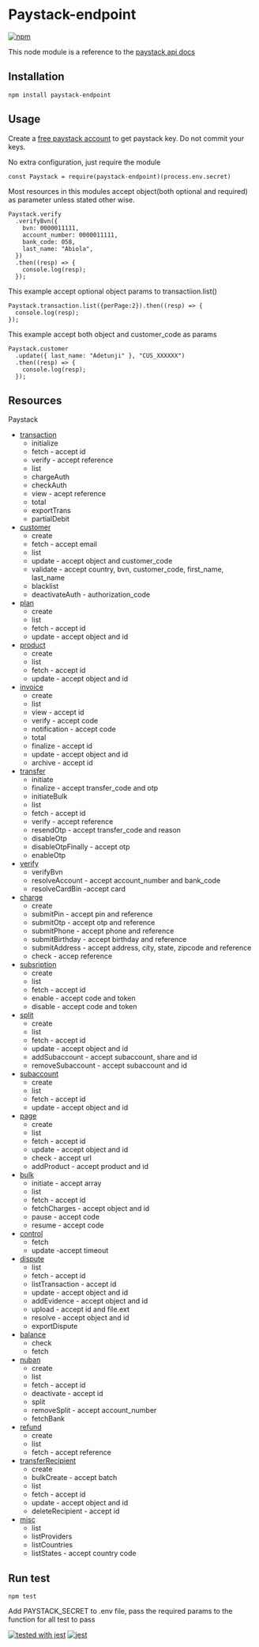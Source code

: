 # Paystack-endpoint

[![npm](https://img.shields.io/badge/npm-v0.1.0-blue)](https://www.npmjs.com/package/paystack-endpoint)


This node module is a reference to the [paystack api docs](https://paystack.com/docs/api/#)

## Installation

```
npm install paystack-endpoint
```

## Usage

Create a [free paystack account](https://dashboard.paystack.co/#/signup) to get paystack key. Do not commit your keys.

No extra configuration, just require the module

```
const Paystack = require(paystack-endpoint)(process.env.secret)
```

Most resources in this modules accept object(both optional and required) as parameter unless stated other wise.

```
Paystack.verify
  .verifyBvn({
    bvn: 0000011111,
    account_number: 0000011111,
    bank_code: 058,
    last_name: "Abiola",
  })
  .then((resp) => {
    console.log(resp);
  });
```

This example accept optional object params to transactiion.list() 
```
Paystack.transaction.list({perPage:2}).then((resp) => {
  console.log(resp);
});
```

This example accept both object and customer_code as params
```
Paystack.customer
  .update({ last_name: "Adetunji" }, "CUS_XXXXXX")
  .then((resp) => {
    console.log(resp);
  });
``` 

## Resources

Paystack

- [transaction](https://paystack.com/docs/api/#transaction)
  - initialize
  - fetch - accept id
  - verify - accept reference
  - list
  - chargeAuth
  - checkAuth
  - view - acept reference
  - total
  - exportTrans
  - partialDebit
- [customer](https://paystack.com/docs/api/#customer)
  - create
  - fetch - accept email
  - list
  - update - accept object and customer_code
  - validate - accept country, bvn, customer_code, first_name, last_name
  - blacklist
  - deactivateAuth - authorization_code
- [plan](https://paystack.com/docs/api/#plan)
  - create
  - list
  - fetch - accept id
  - update - accept object and id
- [product](https://paystack.com/docs/api/#product)
  - create
  - list
  - fetch - accept id
  - update - accept object and id
- [invoice](https://paystack.com/docs/api/#invoice)
  - create
  - list
  - view - accept id
  - verify - accept code
  - notification - accept code
  - total
  - finalize - accept id
  - update - accept object and id
  - archive - accept id
- [transfer](https://paystack.com/docs/api/#transfer)
  - initiate
  - finalize - accept transfer_code and otp
  - initiateBulk 
  - list
  - fetch - accept id
  - verify - accept reference
  - resendOtp - accept transfer_code and reason
  - disableOtp
  - disableOtpFinally - accept otp
  - enableOtp
- [verify](https://paystack.com/docs/api/#verification)
  - verifyBvn
  - resolveAccount - accept account_number and bank_code
  - resolveCardBin -accept card
- [charge](https://paystack.com/docs/api/#charge)
  - create
  - submitPin - accept pin and reference
  - submitOtp - accept otp and reference
  - submitPhone - accept phone and reference
  - submitBirthday - accept birthday and reference
  - submitAddress - accept address, city, state, zipcode and reference
  - check - accep reference
- [subsription](https://paystack.com/docs/api/#subscription)
  - create
  - list
  - fetch - accept id
  - enable - accept code and token
  - disable - accept code and token
- [split](https://paystack.com/docs/api/#split)
  - create
  - list
  - fetch - accept id
  - update - accept object and id
  - addSubaccount - accept subaccount, share and id
  - removeSubaccount - accept subaccount and id
- [subaccount](https://paystack.com/docs/api/#subaccount)
  - create
  - list
  - fetch - accept id
  - update - accept object and id
- [page](https://paystack.com/docs/api/#page)
  - create
  - list
  - fetch - accept id
  - update - accept object and id
  - check - accept url
  - addProduct - accept product and id
- [bulk](https://paystack.com/docs/api/#bulk-charge)
  - initiate - accept array
  - list
  - fetch - accept id
  - fetchCharges - accept object and id
  - pause - accept code
  - resume - accept code
- [control](https://paystack.com/docs/api/#control-panel)
  - fetch
  - update -accept timeout
- [dispute](https://paystack.com/docs/api/#dispute)
  - list
  - fetch - accept id
  - listTransaction - accept id
  - update - accept object and id
  - addEvidence - accept object and id
  - upload - accept id and file.ext
  - resolve - accept object and id
  - exportDispute 
- [balance](https://paystack.com/docs/api/#transfer-control)
  - check
  - fetch
- [nuban](https://paystack.com/docs/api/#dedicated-nuban)
  - create
  - list
  - fetch - accept id
  - deactivate - accept id
  - split
  - removeSplit - accept account_number
  - fetchBank
- [refund](https://paystack.com/docs/api/#refund) 
  - create
  - list
  - fetch - accept reference
- [transferRecipient](https://paystack.com/docs/api/#transfer-recipient)
  - create
  - bulkCreate - accept batch
  - list
  - fetch - accept id
  - update - accept object and id
  - deleteRecipient - accept id
- [misc](https://paystack.com/docs/api/#miscellaneous)
  - list
  - listProviders
  - listCountries
  - listStates - accept country code
 
 
## Run test

```
npm test
```
Add PAYSTACK_SECRET to .env file,  pass the required params to the function for all test to pass

[![tested with jest](https://img.shields.io/badge/tested_with-jest-99424f.svg)](https://github.com/facebook/jest)
[![jest](https://jestjs.io/img/jest-badge.svg)](https://github.com/facebook/jest)
